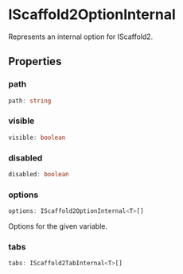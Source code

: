 # IScaffold2OptionInternal

Represents an internal option for IScaffold2.

## Properties

### path

```ts
path: string
```

### visible

```ts
visible: boolean
```

### disabled

```ts
disabled: boolean
```

### options

```ts
options: IScaffold2OptionInternal<T>[]
```

Options for the given variable.

### tabs

```ts
tabs: IScaffold2TabInternal<T>[]
```
